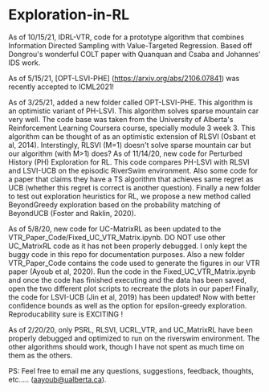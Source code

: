 # Exploration-in-RL
As of 10/15/21, IDRL-VTR, code for a prototype algorithm that combines Information Directed Sampling with Value-Targeted Regression. Based off Dongrou's wonderful COLT paper with Quanquan and Csaba and Johannes' IDS work.

As of 5/15/21, [OPT-LSVI-PHE] (https://arxiv.org/abs/2106.07841) was recently accepted to ICML2021!

As of 3/25/21, added a new folder called OPT-LSVI-PHE. This algorithm is an optimistic variant of PH-LSVI. This algorithm solves sparse mountain car very well. The code base was taken from the University of Alberta's Reinforcement Learning Coursera course, specially module 3 week 3. This algorithm can be thought of as an optimistic extension of RLSVI (Osbant et al, 2014). Interstingly, RLSVI (M=1) doesn't solve sparse mountain car but our algorithm (with M>1) does? 
As of 11/14/20, new code for Perturbed History (PH) Exploration for RL. This code compares PH-LSVI with RLSVI and LSVI-UCB on the episodic RiverSwim environment. Also some code for a paper that claims they have a TS algorithm that achieves same regret as UCB (whether this regret is correct is another question). Finally a new folder to test out exploration heuristics for RL, we propose a new method called BeyondGreedy exploration based on the probability matching of BeyondUCB (Foster and Raklin, 2020). 

As of 5/8/20, new code for UC-MatrixRL as been updated to the VTR_Paper_Code/Fixed_UC_VTR_Matrix.ipynb. DO NOT use other UC_MatrixRL code as it has not been properly debugged. I only kept the buggy code in this repo for documentation purposes. Also a new folder VTR_Paper_Code contains the code used to generate the figures in our VTR paper (Ayoub et al, 2020). Run the code in the Fixed_UC_VTR_Matrix.ipynb and once the code has finished executing and the data has been saved, open the two different plot scripts to recreate the plots in our paper! Finally, the code for LSVI-UCB (Jin et al, 2019) has been updated! Now with better confidence bounds as well as the option for epsilon-greedy exploration. Reproducability sure is EXCITING ! 

As of 2/20/20, only PSRL, RLSVI, UCRL_VTR, and UC_MatrixRL have been properly debugged and optimized to run on the riverswim environment. The other algorithms should work, though I have not spent as much time on them as the others.


PS: Feel free to email me any questions, suggestions, feedback, thoughts, etc..... (aayoub@ualberta.ca). 
